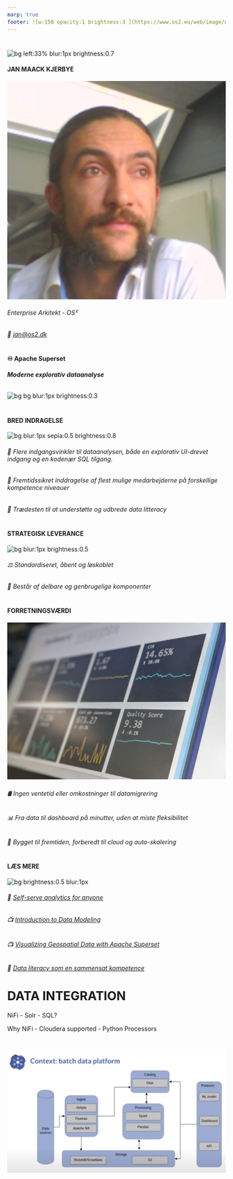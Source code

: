 ```yaml
---
marp: true
footer: ![w:150 opacity:1 brightness:3 ](https://www.os2.eu/web/image/website/1/logo/OS2%20%E2%80%93%20Offentligt%20digitaliseringsf%C3%A6llesskab?unique=8a4ead6)
---
```

<!--
theme: uncover
transition: dissolve
class:
 - invert
headingDivider: 2 
paginate: false
-->
#
![bg left:33% blur:1px brightness:0.7](https://images.pexels.com/photos/4473099/pexels-photo-4473099.jpeg?auto=compress&cs=tinysrgb&w=1260&h=750&dpr=1)

#### **JAN MAACK KJERBYE**
![w:100 sepia:0.3](../img/jmk.jpg)
###### Enterprise Arkitekt - OS²



######  📨 jan@os2.dk

#
#### :infinity: Apache Superset
###### **Moderne explorativ dataanalyse**

![bg bg blur:1px brightness:0.3](https://images.pexels.com/photos/577210/pexels-photo-577210.jpeg?auto=compress&cs=tinysrgb&w=1260&h=750&dpr=1)

# 
#### **BRED INDRAGELSE**
![bg blur:1px sepia:0.5 brightness:0.8](https://images.pexels.com/photos/1198171/pexels-photo-1198171.jpeg?auto=compress&cs=tinysrgb&w=1260&h=750&dpr=1)

###### 👥 Flere indgangsvinkler til dataanalysen, både en explorativ UI-drevet indgang og en kodenær SQL tilgang.
###### 🔮 Fremtidssikret inddragelse af flest mulige medarbejderne på forskellige kompetence niveauer 
###### 🧬 Trædesten til at understøtte og udbrede data litteracy

# 
#### **STRATEGISK LEVERANCE**
![bg blur:1px brightness:0.5](https://images.pexels.com/photos/2323562/pexels-photo-2323562.jpeg?auto=compress&cs=tinysrgb&w=1260&h=750&dpr=1)

###### ⚖️ Standardiseret, åbent og løskoblet
###### 🧩 Består af delbare og genbrugelige komponenter


# 
#### **FORRETNINGSVÆRDI**
![bg blur:2px brightness:0.4](../img/visualization-unsplash.jpg)

###### 🛢 Ingen ventetid eller omkostninger til datamigrering
###### 📊 Fra data til dashboard på minutter, uden at miste fleksibilitet
###### :rocket: Bygget til fremtiden, forberedt til cloud og auto-skalering


#
#### **LÆS MERE**
![bg brightness:0.5 blur:1px](https://images.pexels.com/photos/159866/books-book-pages-read-literature-159866.jpeg)

###### 🔗 [Self-serve analytics for anyone](https://superset.apache.org/)
###### 📺 [Introduction to Data Modeling](https://www.youtube.com/watch?v=Bv_j6pHoPyI)
###### 📺 [Visualizing Geospatial Data with Apache Superset](https://www.youtube.com/watch?v=fwWJvbFTwGc)
###### 📖 [Data literacy som en sammensat kompetence](https://pure.au.dk/portal/da/publications/data-literacy-som-en-sammensat-kompetence(4056efd2-8e4a-45a8-b427-6cbfe14f5574).html)


# **DATA INTEGRATION**

NiFi - Solr - SQL?

Why NiFi - Cloudera supported - Python Processors


#
<!-- header: "**DATAPLATFORM**" -->

![w:900px](../img/Batch_data_platform.png)